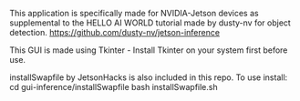 This application is specifically made for NVIDIA-Jetson devices as supplemental to the HELLO AI WORLD tutorial made by dusty-nv for object detection. 
https://github.com/dusty-nv/jetson-inference

This GUI is made using Tkinter - Install Tkinter on your system first before use.

installSwapfile by JetsonHacks is also included in this repo. To use install: 
cd gui-inference/installSwapfile
bash installSwapfile.sh

